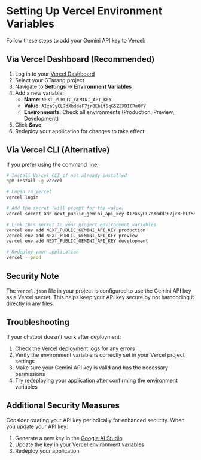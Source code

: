 # Setting Up Vercel Environment Variables

Follow these steps to add your Gemini API key to Vercel:

## Via Vercel Dashboard (Recommended)

1. Log in to your [Vercel Dashboard](https://vercel.com/dashboard)
2. Select your GTarang project
3. Navigate to **Settings** → **Environment Variables**
4. Add a new variable:
   - **Name**: `NEXT_PUBLIC_GEMINI_API_KEY`
   - **Value**: `AIzaSyCL7dXbddeF7jr8EhLf5qG5ZZXDICRm0YY`
   - **Environments**: Check all environments (Production, Preview, Development)
5. Click **Save**
6. Redeploy your application for changes to take effect

## Via Vercel CLI (Alternative)

If you prefer using the command line:

```bash
# Install Vercel CLI if not already installed
npm install -g vercel

# Login to Vercel
vercel login

# Add the secret (will prompt for the value)
vercel secret add next_public_gemini_api_key AIzaSyCL7dXbddeF7jr8EhLf5qG5ZZXDICRm0YY

# Link this secret to your project environment variables
vercel env add NEXT_PUBLIC_GEMINI_API_KEY production
vercel env add NEXT_PUBLIC_GEMINI_API_KEY preview
vercel env add NEXT_PUBLIC_GEMINI_API_KEY development

# Redeploy your application
vercel --prod
```

## Security Note

The `vercel.json` file in your project is configured to use the Gemini API key as a Vercel secret. This helps keep your API key secure by not hardcoding it directly in any files.

## Troubleshooting

If your chatbot doesn't work after deployment:

1. Check the Vercel deployment logs for any errors
2. Verify the environment variable is correctly set in your Vercel project settings
3. Make sure your Gemini API key is valid and has the necessary permissions
4. Try redeploying your application after confirming the environment variables

## Additional Security Measures

Consider rotating your API key periodically for enhanced security. When you update your API key:

1. Generate a new key in the [Google AI Studio](https://aistudio.google.com/app/apikey)
2. Update the key in your Vercel environment variables
3. Redeploy your application 